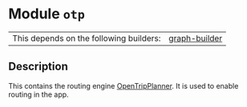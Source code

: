 # Module `otp`

|                                         |                                                              |
| --------------------------------------- | ------------------------------------------------------------ |
| This depends on the following builders: | [graph-builder](https://github.com/trufi-association/trufi-server-resources/tree/main/graph-builder) |

## Description

This contains the routing engine [OpenTripPlanner](https://opentripplanner.org). It is used to enable routing in the app.
